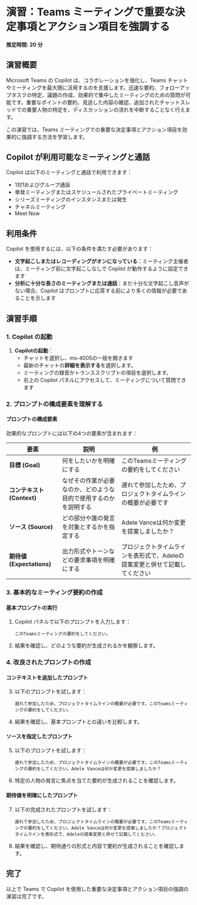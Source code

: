 # 演習：Teams ミーティングで重要な決定事項とアクション項目を強調する

#### 推定時間: 20 分

## 演習概要
Microsoft Teams の Copilot は、コラボレーションを強化し、Teams チャットやミーティングを最大限に活用するのを支援します。迅速な要約、フォローアップタスクの特定、議題の作成、効果的で集中したミーティングのための質問が可能です。重要なポイントの要約、見逃した内容の確認、追加されたチャットスレッドでの重要人物の特定を、ディスカッションの流れを中断することなく行えます。

この演習では、Teams ミーティングでの重要な決定事項とアクション項目を効果的に強調する方法を学習します。

## Copilot が利用可能なミーティングと通話

Copilot は以下のミーティングと通話で利用できます：

- 1対1およびグループ通話
- 単発ミーティングまたはスケジュールされたプライベートミーティング
- シリーズミーティングのインスタンスまたは発生
- チャネルミーティング
- Meet Now

## 利用条件

Copilot を使用するには、以下の条件を満たす必要があります：

- **文字起こしまたはレコーディングがオンになっている**：ミーティング主催者は、ミーティング前に文字起こしなしで Copilot が動作するように設定できます
- **分析に十分な長さのミーティングまたは通話**：まだ十分な文字起こし音声がない場合、Copilot はプロンプトに応答する前により多くの情報が必要であることを示します

## 演習手順

### 1. Copilot の起動

1. **Copilotの起動**：
   - チャットを選択し、ms-4005の一般を開きます
   - 最新のチャットの**詳細を表示する**を選択します。
   - ミーティングの録音かトランススクリプトの項目を選択します。
   - 右上の Copilot パネルにアクセスして、ミーティングについて質問できます

### 2. プロンプトの構成要素を理解する

#### プロンプトの構成要素

効果的なプロンプトには以下の4つの要素が含まれます：

| 要素 | 説明 | 例 |
|------|------|-----|
| **目標 (Goal)** | 何をしたいかを明確にする | このTeamsミーティングの要約をしてください |
| **コンテキスト (Context)** | なぜその作業が必要なのか、どのような目的で使用するのかを説明する | 遅れて参加したため、プロジェクトタイムラインの概要が必要です |
| **ソース (Source)** | どの部分や誰の発言を対象とするかを指定する | Adele Vanceは何か変更を提案しましたか？ |
| **期待値 (Expectations)** | 出力形式やトーンなどの要求事項を明確にする | プロジェクトタイムラインを表形式で、Adeleの提案変更と併せて記載してください |

### 3. 基本的なミーティング要約の作成

#### 基本プロンプトの実行

1. Copilot パネルで以下のプロンプトを入力します：
   ```
   このTeamsミーティングの要約をしてください。
   ```

2. 結果を確認し、どのような要約が生成されるかを観察します。

### 4. 改良されたプロンプトの作成

#### コンテキストを追加したプロンプト

3. 以下のプロンプトを試します：
   ```
   遅れて参加したため、プロジェクトタイムラインの概要が必要です。このTeamsミーティングの要約をしてください。
   ```

4. 結果を確認し、基本プロンプトとの違いを比較します。

#### ソースを指定したプロンプト

5. 以下のプロンプトを試します：
   ```
   遅れて参加したため、プロジェクトタイムラインの概要が必要です。このTeamsミーティングの要約をしてください。Adele Vanceは何か変更を提案しましたか？
   ```

6. 特定の人物の発言に焦点を当てた要約が生成されることを確認します。

#### 期待値を明確にしたプロンプト

7. 以下の完成されたプロンプトを試します：
   ```
   遅れて参加したため、プロジェクトタイムラインの概要が必要です。このTeamsミーティングの要約をしてください。Adele Vanceは何か変更を提案しましたか？プロジェクトタイムラインを表形式で、Adeleの提案変更と併せて記載してください。
   ```

8. 結果を確認し、期待通りの形式と内容で要約が生成されることを確認します。

## 完了

以上で Teams で Copilot を使用した重要な決定事項とアクション項目の強調の演習は完了です。